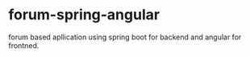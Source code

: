 # forum-spring-angular
forum based apllication using spring boot for backend and angular for frontned.
